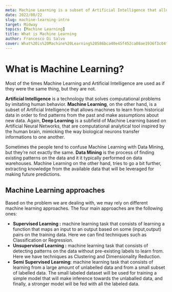 ```yaml
---
meta: Machine Learning is a subset of Artificial Intelligence that allows machines to learn from historical data in order to find patterns from the past and make assumptions about new data.
date: 2022/08/22
slug: machine-learning-intro
target: Midway
topics: [Machine Learning]
title: What is Machine Learning
author: Francesco Di Salvo
cover: What%20is%20Machine%20Learning%20586bca40e45f452ca08ae1936f3c04f5/ai_ml_dl.png
---
```

# What is Machine Learning?

Most of the times Machine Learning and Artificial Intelligence are used as if they were the same thing, but they are not.  

**Artificial Intelligence** is a technology that solves computational problems by imitating human behavior. **Machine Learning**, on the other hand, is a subset of Artificial Intelligence that allows machines to learn from historical data in order to find patterns from the past and make assumptions about new data. Again, **Deep Learning** is a subfield of Machine Learning based on Artificial Neural Networks, that are computational analytical tool inspired by the human brain, mimicking the way biological neurons transfer informations to one another.

Sometimes the people tend to confuse Machine Learning with Data Mining, but they’re not exactly the same. **Data Mining** is the process of finding existing patterns on the data and it it typically performed on data warehouses. Machine Learning on the other hand, tries to go a bit further, extracting knowledge from the available data that will be leveraged for making future predictions.

## Machine Learning approaches

Based on the problem we are dealing with, we may rely on different machine learning approaches. The four main approaches are the following ones:

- **Supervised Learning :** machine learning task that consists of learning a function that maps an input to an output based on some (input,output) pairs on the training data. Here we can find techniques such as Classification or Regression.
- **Unsupervised Learning :** machine learning task that consists of detecting patterns on the data without pre-existing labels to learn from. Here we have techniques as Clustering and Dimensionality Reduction.
- **Semi Supervised Learning**: machine learning task that consists of learning from a large amount of unlabelled data and from a small subset of labelled data. The small labeled dataset will be used for training a simple model that will make inference towards the unlaballed data, and finally, a stronger model will be fed with all the labeled data.
